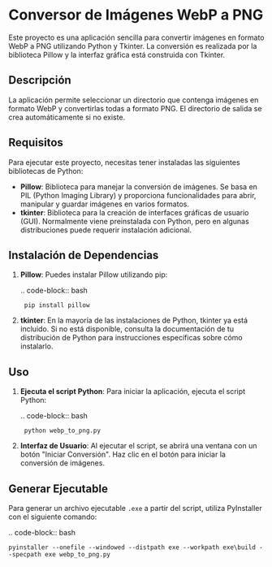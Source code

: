 Conversor de Imágenes WebP a PNG
================================

Este proyecto es una aplicación sencilla para convertir imágenes en formato WebP a PNG utilizando Python y Tkinter. La conversión es realizada por la biblioteca Pillow y la interfaz gráfica está construida con Tkinter.

Descripción
------------

La aplicación permite seleccionar un directorio que contenga imágenes en formato WebP y convertirlas todas a formato PNG. El directorio de salida se crea automáticamente si no existe.

Requisitos
-----------

Para ejecutar este proyecto, necesitas tener instaladas las siguientes bibliotecas de Python:

- **Pillow**: Biblioteca para manejar la conversión de imágenes. Se basa en PIL (Python Imaging Library) y proporciona funcionalidades para abrir, manipular y guardar imágenes en varios formatos.
- **tkinter**: Biblioteca para la creación de interfaces gráficas de usuario (GUI). Normalmente viene preinstalada con Python, pero en algunas distribuciones puede requerir instalación adicional.

Instalación de Dependencias
----------------------------

1. **Pillow**: Puedes instalar Pillow utilizando pip:

    .. code-block:: bash

        pip install pillow

2. **tkinter**: En la mayoría de las instalaciones de Python, tkinter ya está incluido. Si no está disponible, consulta la documentación de tu distribución de Python para instrucciones específicas sobre cómo instalarlo.

Uso
----

1. **Ejecuta el script Python**: Para iniciar la aplicación, ejecuta el script Python:

    .. code-block:: bash

        python webp_to_png.py

2. **Interfaz de Usuario**: Al ejecutar el script, se abrirá una ventana con un botón "Iniciar Conversión". Haz clic en el botón para iniciar la conversión de imágenes.

Generar Ejecutable
--------------------

Para generar un archivo ejecutable `.exe` a partir del script, utiliza PyInstaller con el siguiente comando:

.. code-block:: bash

    pyinstaller --onefile --windowed --distpath exe --workpath exe\build --specpath exe webp_to_png.py
